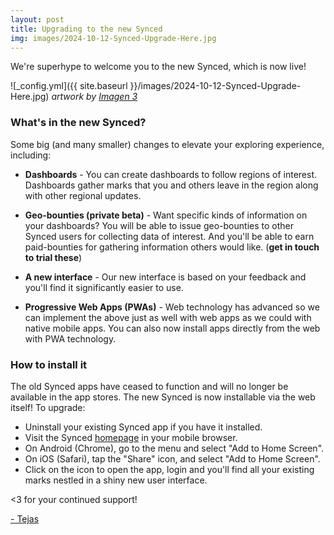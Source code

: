```yaml
---
layout: post
title: Upgrading to the new Synced
img: images/2024-10-12-Synced-Upgrade-Here.jpg
---
```

We're superhype to welcome you to the new Synced, which is now live!

![_config.yml]({{ site.baseurl }}/images/2024-10-12-Synced-Upgrade-Here.jpg)
*artwork by [Imagen 3](https://deepmind.google/technologies/imagen-3/)*

### What's in the new Synced?
Some big (and many smaller) changes to elevate your exploring experience, including:

- **Dashboards** - You can create dashboards to follow regions of interest. Dashboards gather
  marks that you and others leave in the region along with other regional updates.

- **Geo-bounties (private beta)** - Want specific kinds of information on your dashboards? You will be able to 
  issue geo-bounties to other Synced users for collecting data of interest. And you'll be 
  able to earn paid-bounties for gathering information others would like. (**get in touch to trial these**)

- **A new interface** - Our new interface is based on your feedback and you'll find it significantly 
  easier to use.

- **Progressive Web Apps (PWAs)** - Web technology has advanced so we can implement the above just 
  as well with web apps as we could with native mobile apps. You can also now install apps directly from the web with PWA technology.



### How to install it
The old Synced apps have ceased to function and will no longer be available in the app stores. The new Synced is now installable via the web itself! To upgrade:

- Uninstall your existing Synced app if you have it installed.
- Visit the Synced [homepage](https://synced.to) in your mobile browser.
- On Android (Chrome), go to the menu and select "Add to Home Screen".
- On iOS (Safari), tap the "Share" icon, and select "Add to Home Screen".
- Click on the icon to open the app, login and you'll find all your existing marks nestled in a shiny new user interface.


<3 for your continued support!


[- Tejas](https://twitter.com/syncedto)
